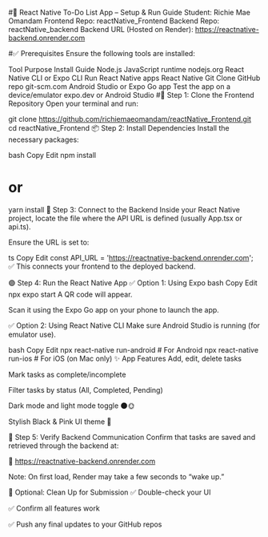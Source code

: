 #📱 React Native To-Do List App – Setup & Run Guide
Student: Richie Mae Omandam
Frontend Repo: reactNative_Frontend
Backend Repo: reactNative_backend
Backend URL (Hosted on Render): https://reactnative-backend.onrender.com

#✅ Prerequisites
Ensure the following tools are installed:


Tool	Purpose	Install Guide
Node.js	JavaScript runtime	nodejs.org
React Native CLI or Expo CLI	Run React Native apps	React Native
Git	Clone GitHub repo	git-scm.com
Android Studio or Expo Go app	Test the app on a device/emulator	expo.dev or Android Studio
#🧩 Step 1: Clone the Frontend Repository
Open your terminal and run:

git clone https://github.com/richiemaeomandam/reactNative_Frontend.git
cd reactNative_Frontend
📦 Step 2: Install Dependencies
Install the necessary packages:

bash
Copy
Edit
npm install
# or
yarn install
🔗 Step 3: Connect to the Backend
Inside your React Native project, locate the file where the API URL is defined (usually App.tsx or api.ts).

Ensure the URL is set to:

ts
Copy
Edit
const API_URL = 'https://reactnative-backend.onrender.com';
✅ This connects your frontend to the deployed backend.

🟣 Step 4: Run the React Native App
✅ Option 1: Using Expo
bash
Copy
Edit
npx expo start
A QR code will appear.

Scan it using the Expo Go app on your phone to launch the app.

✅ Option 2: Using React Native CLI
Make sure Android Studio is running (for emulator use).

bash
Copy
Edit
npx react-native run-android   # For Android
npx react-native run-ios       # For iOS (on Mac only)
✨ App Features
Add, edit, delete tasks

Mark tasks as complete/incomplete

Filter tasks by status (All, Completed, Pending)

Dark mode and light mode toggle 🌑🌞

Stylish Black & Pink UI theme 🎀

🧪 Step 5: Verify Backend Communication
Confirm that tasks are saved and retrieved through the backend at:

🔗 https://reactnative-backend.onrender.com

Note: On first load, Render may take a few seconds to “wake up.”

🧼 Optional: Clean Up for Submission
✅ Double-check your UI

✅ Confirm all features work

✅ Push any final updates to your GitHub repos
